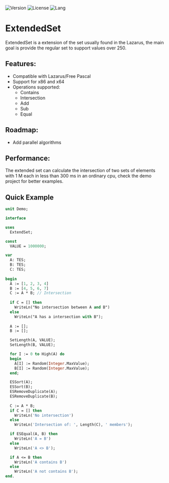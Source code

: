 ![Version](https://img.shields.io/badge/version-v1.0-yellow.svg)
![License](https://img.shields.io/github/license/renancostab/ExtendedSet.svg)
![Lang](https://img.shields.io/github/languages/top/renancostab/ExtendedSet.svg)

# ExtendedSet

ExtendedSet is a extension of the set usually found in the Lazarus, the main goal is provide the regular set to support values over 250.

## Features: ##

* Compatible with Lazarus/Free Pascal
* Support for x86 and x64
* Operations supported:
  - Contains
  - Intersection
  - Add
  - Sub
  - Equal

## Roadmap: ##

 * Add parallel algorithms

## Performance: ##

The extended set can calculate the intersection of two sets of elements with 1 M each in less than 300 ms in an ordinary cpu, check the demo project for better examples.

## Quick Example ##

```Pascal
unit Demo;

interface

uses
  ExtendSet;

const
  VALUE = 1000000;

var
  A: TES;
  B: TES;
  C: TES;
 
begin
  A := [1, 2, 3, 4]
  B := [4, 5, 6, 7]
  C := A * B; // Intersection
  
  if C = [] then
    WriteLn("No intersection between A and B")
  else
    WriteLn("A has a intersection with B");
        
  A := [];
  B := [];

  SetLength(A, VALUE);
  SetLength(B, VALUE);

  for I := 0 to High(A) do
  begin
    A[I] := Random(Integer.MaxValue);
    B[I] := Random(Integer.MaxValue);
  end;

  ESSort(A);
  ESSort(B);
  ESRemoveDuplicate(A);
  ESRemoveDuplicate(B);      
  
  C := A * B;
  if C = [] then
    WriteLn('No intersection')
  else
    WriteLn('Intersection of: ', Length(C), ' members');

  if ESEqual(A, B) then
    WriteLn('A = B')
  else
    WriteLn('A <> B');

  if A <= B then
    WriteLn('A contains B')
  else
    WriteLn('A not contains B');    
end.
